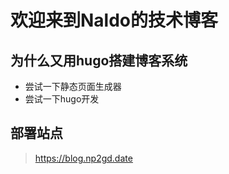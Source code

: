 
# 欢迎来到Naldo的技术博客

## 为什么又用hugo搭建博客系统

- 尝试一下静态页面生成器
- 尝试一下hugo开发

## 部署站点

> https://blog.np2gd.date


